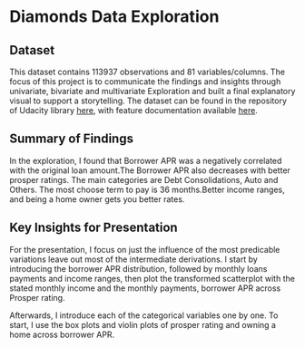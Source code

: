 # Diamonds Data Exploration

## Dataset

This dataset contains 113937 observations and 81 variables/columns. The focus of this project is to communicate the findings and insights through univariate, bivariate and multivariate Exploration and built a final explanatory visual to support a storytelling. The dataset can be found in the
repository of Udacity library [here](https://s3.amazonaws.com/udacity-hosted-downloads/ud651/prosperLoanData.csv),
with feature documentation available [here](https://docs.google.com/spreadsheets/d/1gDyi_L4UvIrLTEC6Wri5nbaMmkGmLQBk-Yx3z0XDEtI/edit#gid=0).


## Summary of Findings

In the exploration, I found that Borrower APR  was a negatively correlated with the original loan amount.The Borrower APR also decreases with better prosper ratings.
The main categories are Debt Consolidations, Auto and Others.
The most choose term to pay is 36 months.Better income ranges, and being a home owner gets you better rates.


## Key Insights for Presentation

For the presentation, I focus on just the influence of the most predicable variations  leave out most of the intermediate derivations. I start by introducing the
borrower APR distribution, followed by monthly loans payments and income ranges, then plot the
transformed scatterplot with the stated monthly income and the monthly payments, borrower APR across Prosper rating.

Afterwards, I introduce each of the categorical variables one by one. To start,
I use the box plots and violin plots of prosper rating and owning a home across borrower APR. 
